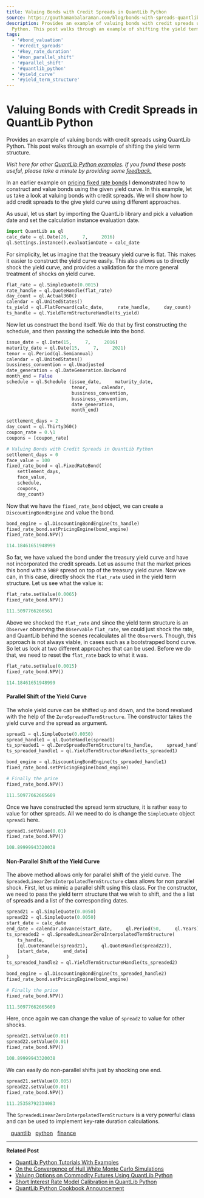 ```yaml
---
title: Valuing Bonds with Credit Spreads in QuantLib Python
source: https://gouthamanbalaraman.com/blog/bonds-with-spreads-quantlib-python.html
description: Provides an example of valuing bonds with credit spreads using QuantLib
  Python. This post walks through an example of shifting the yield term structure.
tags:
  - '#bond_valuation'
  - '#credit_spreads'
  - '#key_rate_duration'
  - '#non_parallel_shift'
  - '#parallel_shift'
  - '#quantlib_python'
  - '#yield_curve'
  - '#yield_term_structure'
---
```

# Valuing Bonds with Credit Spreads in QuantLib Python

Provides an example of valuing bonds with credit spreads using QuantLib Python. This post walks through an example of shifting the yield term structure.

*Visit here for other [QuantLib Python examples](http://gouthamanbalaraman.com/blog/quantlib-python-tutorials-with-examples.html). If you found these posts useful,  please take a minute by providing some [feedback.](https://docs.google.com/forms/d/e/1FAIpQLSdFdJ768HKmIyJmaVRHBUJNY5NyQl6vr0GZvSkx-bUfIloNZA/viewform)*

In an earlier example on [pricing fixed rate bonds](http://gouthamanbalaraman.com/blog/quantlib-bond-modeling.html) I demonstrated how to construct and value bonds using the given yield curve. In this example,  let us take a look at valuing bonds with credit spreads. We will show how to add credit spreads to the give yield curve using different approaches.

As usual,  let us start by importing the QuantLib library and pick a valuation date and set the calculation instance evaluation date.

```python
import QuantLib as ql
calc_date = ql.Date(26,     7,     2016)
ql.Settings.instance().evaluationDate = calc_date
```

For simplicity,  let us imagine that the treasury yield curve is flat. This makes it easier to construct the yield curve easily. This also allows us to directly shock the yield curve,  and provides a validation for the more general treatment of shocks on yield curve.

```python
flat_rate = ql.SimpleQuote(0.0015)
rate_handle = ql.QuoteHandle(flat_rate)
day_count = ql.Actual360()
calendar = ql.UnitedStates()
ts_yield = ql.FlatForward(calc_date,     rate_handle,     day_count)
ts_handle = ql.YieldTermStructureHandle(ts_yield)
```

Now let us construct the bond itself. We do that by first constructing the schedule,  and then passing the schedule into the bond.

```python
issue_date = ql.Date(15,     7,     2016)
maturity_date = ql.Date(15,     7,     2021)
tenor = ql.Period(ql.Semiannual)
calendar = ql.UnitedStates()
bussiness_convention = ql.Unadjusted
date_generation = ql.DateGeneration.Backward
month_end = False
schedule = ql.Schedule (issue_date,     maturity_date,     
                        tenor,     calendar,     
                        bussiness_convention,    
                        bussiness_convention,     
                        date_generation,     
                        month_end)
```

```python
settlement_days = 2
day_count = ql.Thirty360()
coupon_rate = 0.\1
coupons = [coupon_rate]

# Valuing Bonds with Credit Spreads in QuantLib Python
settlement_days = 0
face_value = 100
fixed_rate_bond = ql.FixedRateBond(
    settlement_days,     
    face_value,     
    schedule,     
    coupons,     
    day_count)
```

Now that we have the `fixed_rate_bond` object,  we can create a `DiscountingBondEngine` and value the bond.

```python
bond_engine = ql.DiscountingBondEngine(ts_handle)
fixed_rate_bond.setPricingEngine(bond_engine)
fixed_rate_bond.NPV()
```

```python
114.18461651948999
```

So far,  we have valued the bond under the treasury yield curve and have not incorporated the credit spreads. Let us assume that the market prices this bond with a `50BP` spread on top of the treasury yield curve. Now we can,  in this case,  directly shock the `flat_rate` used in the yield term structure. Let us see what the value is:

```python
flat_rate.setValue(0.0065)
fixed_rate_bond.NPV()
```

```python
111.5097766266561
```

Above we shocked the `flat_rate` and since the yield term structure is an `Observer` observing the `Observable` `flat_rate`,  we could just shock the rate,  and QuantLib behind the scenes recalculates all the `Observer`s. Though,  this approach is not always viable,  in cases such as a bootstrapped bond curve. So let us look at two different approaches that can be used. Before we do that,  we need to reset the `flat_rate` back to what it was.

```python
flat_rate.setValue(0.0015)
fixed_rate_bond.NPV()
```

```python
114.18461651948999
```

#### Parallel Shift of the Yield Curve

The whole yield curve can be shifted up and down,  and the bond revalued with the help of the `ZeroSpreadedTermStructure`. The constructor takes the yield curve and the spread as argument.

```python
spread1 = ql.SimpleQuote(0.0050)
spread_handle1 = ql.QuoteHandle(spread1)
ts_spreaded1 = ql.ZeroSpreadedTermStructure(ts_handle,     spread_handle1)
ts_spreaded_handle1 = ql.YieldTermStructureHandle(ts_spreaded1)

bond_engine = ql.DiscountingBondEngine(ts_spreaded_handle1)
fixed_rate_bond.setPricingEngine(bond_engine)

# Finally the price
fixed_rate_bond.NPV()
```

```python
111.50977662665609
```

Once we have constructed the spread term structure,  it is rather easy to value for other spreads. All we need to do is change the `SimpleQuote` object `spread1` here.

```python
spread1.setValue(0.01)
fixed_rate_bond.NPV()
```

```python
108.89999943320038
```

#### Non-Parallel Shift of the Yield Curve

The above method allows only for parallel shift of the yield curve. The `SpreadedLinearZeroInterpolatedTermStructure` class allows for non parallel shock. First,  let us mimic a parallel shift using this class. For the constructor,  we need to pass the yield term structure that we wish to shift,  and the a list of spreads and a list of the corresponding dates.

```python
spread21 = ql.SimpleQuote(0.0050)
spread22 = ql.SimpleQuote(0.0050)
start_date = calc_date
end_date = calendar.advance(start_date,     ql.Period(50,     ql.Years))
ts_spreaded2 = ql.SpreadedLinearZeroInterpolatedTermStructure(
    ts_handle,    
    [ql.QuoteHandle(spread21),     ql.QuoteHandle(spread22)],    
    [start_date,     end_date]
)
ts_spreaded_handle2 = ql.YieldTermStructureHandle(ts_spreaded2)

bond_engine = ql.DiscountingBondEngine(ts_spreaded_handle2)
fixed_rate_bond.setPricingEngine(bond_engine)

# Finally the price
fixed_rate_bond.NPV()
```

```python
111.50977662665609
```

Here,  once again we can change the value of `spread2` to value for other shocks.

```python
spread21.setValue(0.01)
spread22.setValue(0.01)
fixed_rate_bond.NPV()
```

```python
108.89999943320038
```

We can easily do non-parallel shifts just by shocking one end.

```python
spread21.setValue(0.005)
spread22.setValue(0.01)
fixed_rate_bond.NPV()
```

```python
111.25358792334083
```

The `SpreadedLinearZeroInterpolatedTermStructure` is a very powerful class and can be used to implement key-rate duration calculations.

   [quantlib](http://gouthamanbalaraman.com/tag/quantlib.html)   [python](http://gouthamanbalaraman.com/tag/python.html)   [finance](http://gouthamanbalaraman.com/tag/finance.html)

---

**Related Post**

- [QuantLib Python Tutorials With Examples](http://gouthamanbalaraman.com/blog/quantlib-python-tutorials-with-examples.html)
- [On the Convergence of Hull White Monte Carlo Simulations](http://gouthamanbalaraman.com/blog/hull-white-simulation-monte-carlo-convergence.html)
- [Valuing Options on Commodity Futures Using QuantLib Python](http://gouthamanbalaraman.com/blog/value-options-commodity-futures-black-formula-quantlib-python.html)
- [Short Interest Rate Model Calibration in QuantLib Python](http://gouthamanbalaraman.com/blog/short-interest-rate-model-calibration-quantlib.html)
- [QuantLib Python Cookbook Announcement](http://gouthamanbalaraman.com/blog/quantlib-python-cookbook-announcement.html)

